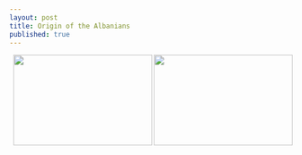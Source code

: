 ```yaml
---
layout: post
title: Origin of the Albanians
published: true
---
```

<p><img src="http://albter.eu5.org/images/At Lofkend.jpg" width="247" height="162" align="right" />

<a href='https://drive.google.com/file/d/0B-SZ9F7Ox-wKLVFtdzBpRFdoM3c/view?usp=sharing&amp;usp=embed_facebook&source=ctrlq.org'><img src='https://lh5.googleusercontent.com/x1pebzexHV2UN88BN8iapFiuF7R-STMWI5rCPndC_5dc857gynnGiA' width="247" height="162" align="right" /></a>
